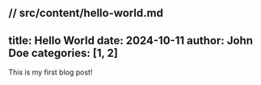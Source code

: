 // src/content/hello-world.md
---
title: Hello World
date: 2024-10-11
author: John Doe
categories: [1, 2]
---

This is my first blog post!
